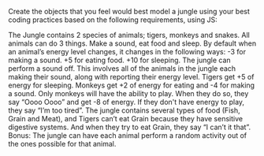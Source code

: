 Create the objects that you feel would best model a jungle using your best coding practices based on the following requirements, using JS:

The Jungle contains 2 species of animals; tigers, monkeys and snakes.
All animals can do 3 things. Make a sound, eat food and sleep.
By default when an animal’s energy level changes, it changes in the following ways:
-3 for making a sound.
+5 for eating food.
+10 for sleeping.
The jungle can perform a sound off. This involves all of the animals in the jungle each making their sound, along with reporting their energy level.
Tigers get +5 of energy for sleeping.
Monkeys get +2 of energy for eating and -4 for making a sound.
Only monkeys will have the ability to play. When they do so, they say “Oooo Oooo” and get -8 of energy. If they don't have energy to play, they say “I’m too tired”.
The jungle contains several types of food (Fish, Grain and Meat), and Tigers can’t eat Grain because they have sensitive digestive systems. And when they try to eat Grain, they say “I can’t it that”.
Bonus: The jungle can have each animal perform a random activity out of the ones possible for that animal.
